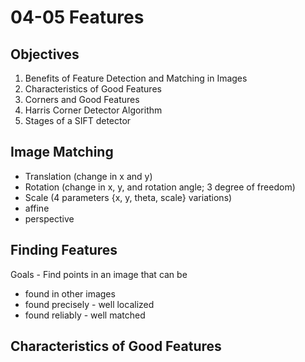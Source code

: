04-05 Features
==============

Objectives
----------
1. Benefits of Feature Detection and Matching in Images
2. Characteristics of Good Features
3. Corners and Good Features
4. Harris Corner Detector Algorithm
5. Stages of a SIFT detector

Image Matching
--------------
- Translation (change in x and y)
- Rotation (change in x, y, and rotation angle; 3 degree of freedom)
- Scale (4 parameters {x, y, theta, scale} variations)
- affine 
- perspective

Finding Features
----------------
Goals - Find points in an image that can be 
 - found in other images
 - found precisely - well localized
 - found reliably - well matched

Characteristics of Good Features
--------------------------------
